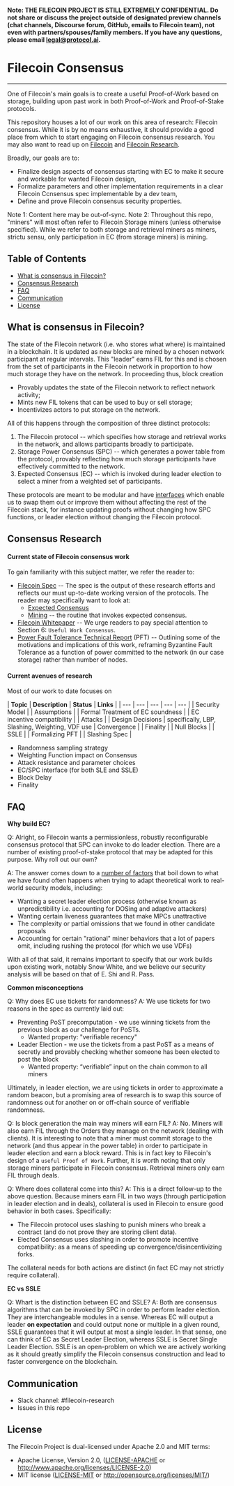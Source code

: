 **Note: THE FILECOIN PROJECT IS STILL EXTREMELY CONFIDENTIAL. Do not share or discuss the project outside of designated preview channels (chat channels, Discourse forum, GitHub, emails to Filecoin team), not even with partners/spouses/family members. If you have any questions, please email legal@protocol.ai.**

# Filecoin Consensus
---

One of Filecoin's main goals is to create a useful Proof-of-Work based on storage, building upon past work in both Proof-of-Work and Proof-of-Stake protocols.

This repository houses a lot of our work on this area of research: Filecoin consensus. While it is by no means exhaustive, it should provide a good place from which to start engaging on Filecoin consensus research. You may also want to read up on [Filecoin](https://github.com/filecoin-project/specs) and [Filecoin Research](https://github.com/filecoin-project/research).

Broadly, our goals are to:
- Finalize design aspects of consensus starting with EC to make it secure and workable for wanted Filecoin design,
- Formalize parameters and other implementation requirements in a clear Filecoin Ccnsensus spec implementable by a dev team,
- Define and prove Filecoin consensus security properties.

Note 1: Content here may be out-of-sync.
Note 2: Throughout this repo, "miners" will most often refer to Filecoin Storage miners (unless otherwise specified). While we refer to both storage and retrieval miners as miners, strictu sensu, only participation in EC (from storage miners) is mining.

## Table of Contents

- [What is consensus in Filecoin?](#what-is-consensus-in-filecoin?)
- [Consensus Research](#consensus-research)
- [FAQ](#faq)
- [Communication](#communication)
- [License](#license)

## What is consensus in Filecoin?

The state of the Filecoin network (i.e. who stores what where) is maintained in a blockchain. It is updated as new blocks are mined by a chosen network participant at regular intervals. This "leader" earns FIL for this and is chosen from the set of participants in the Filecoin network in proportion to how much storage they have on the network. In proceeding thus, block creation
- Provably updates the state of the Filecoin network to reflect network activity;
- Mints new FIL tokens that can be used to buy or sell storage;
- Incentivizes actors to put storage on the network. 

All of this happens through the composition of three distinct protocols:
1. The Filecoin protocol -- which specifies how storage and retrieval works in the network, and allows participants broadly to participate.
1. Storage Power Consensus (SPC) -- which generates a power table from the protocol, provably reflecting how much storage participants have effectively committed to the network.
1. Expected Consensus (EC) -- which is invoked during leader election to select a miner from a weighted set of participants.

These protocols are meant to be modular and have [interfaces](link) which enable us to swap them out or improve them without affecting the rest of the Filecoin stack, for instance updating proofs without changing how SPC functions, or leader election without changing the Filecoin protocol.

## Consensus Research

#### Current state of Filecoin consensus work

To gain familiarity with this subject matter, we refer the reader to:
- [Filecoin Spec](https://github.com/filecoin-project/specs/) -- The spec is the output of these research efforts and reflects our must up-to-date working version of the protocols. The reader may specifically want to look at:
    - [Expected Consensus](https://github.com/filecoin-project/specs/blob/master/expected-consensus.md)
    - [Mining](https://github.com/filecoin-project/specs/blob/master/mining.md) -- the routine that invokes expected consensus.
- [Filecoin Whitepaper](https://filecoin.io/filecoin.pdf) -- We urge readers to pay special attention to Section 6: `Useful Work Consensus`.
- [Power Fault Tolerance Technical Report](https://filecoin.io/power-fault-tolerance.pdf) (PFT) -- Outlining some of the motivations and implications of this work, reframing Byzantine Fault Tolerance as a function of power committed to the network (in our case storage) rather than number of nodes.

#### Current avenues of research

Most of our work to date focuses on 

| **Topic** | **Description** | **Status** | **Links** |
| --- | --- | --- | --- | --- |
| Security Model | 
| Assumptions | 
| Formal Treatment of EC soundness | 
| EC incentive compatibility | 
| Attacks | 
| Design Decisions | specifically, LBP, Slashing, Weighting, VDF use
| Convergence | 
| Finality | 
| Null Blocks |
| SSLE |
| Formalizing PFT | 
| Slashing Spec | 


- Randomness sampling strategy
- Weighting Function impact on Consensus
- Attack resistance and parameter choices
- EC/SPC interface (for both SLE and SSLE)
- Block Delay
- Finality


## FAQ

**Why build EC?**

Q: Alright, so Filecoin wants a permissionless, robustly reconfigurable consensus protocol that SPC can invoke to do leader election. There are a number of existing proof-of-stake protocol that may be adapted for this purpose. Why roll out our own?

A: The answer comes down to a [number of factors]() that boil down to what we have found often happens when trying to adapt theoretical work to real-world security models, including:
- Wanting a secret leader election process (otherwise known as unpredictibility i.e. accounting for DOSing and adaptive attackers)
- Wanting certain liveness guarantees that make MPCs unattractive
- The complexity or partial omissions that we found in other candidate proposals
- Accounting for certain "rational" miner behaviors that a lot of papers omit, including rushing the protocol (for which we use VDFs)

With all of that said, it remains important to specify that our work builds upon existing work, notably Snow White, and we believe our security analysis will be based on that of E. Shi and R. Pass.

**Common misconceptions**

Q: Why does EC use tickets for randomness?
A: 
We use tickets for two reasons in the spec as currently laid out:
- Preventing PoST precomputation - we use winning tickets from the previous block as our challenge for PoSTs.
  - Wanted property: "verifiable recency"
- Leader Election - we use the tickets from a past PoST as a means of secretly and provably checking whether someone has been elected to post the block
  - Wanted property: “verifiable” input on the chain common to all miners

Ultimately, in leader election, we are using tickets in order to approximate a random beacon, but a promising area of research is to swap this source of randomness out for another on or off-chain source of verifiable randomness.

Q: Is block generation the main way miners will earn FIL?
A: No. Miners will also earn FIL through the Orders they manage on the network (dealing with clients).
It is interesting to note that a miner must commit storage to the network (and thus appear in the power table) in order to participate in leader election and earn a block reward. This is in fact key to Filecoin's design of a `useful Proof of Work`.
Further, it is worth noting that only storage miners participate in Filecoin consensus. Retrieval miners only earn FIL through deals.

Q: Where does collateral come into this?
A: This is a direct follow-up to the above question. Because miners earn FIL in two ways (through participation in leader election and in deals), collateral is used in Filecoin to ensure good behavior in both cases. Specifically:
- The Filecoin protocol uses slashing to punish miners who break a contract (and do not prove they are storing client data).
- Elected Consensus uses slashing in order to promote incentive compatibility: as a means of speeding up convergence/disincentivizing forks.

The collateral needs for both actions are distinct (in fact EC may not strictly require collateral).

**EC vs SSLE**

Q: Whart is the distinction between EC and SSLE?
A: Both are consensus algorithms that can be invoked by SPC in order to perform leader election. They are interchangeable modules in a sense.
Whereas EC will output a leader **on expectation** and could output none or multiple in a given round, SSLE guarantees that it will output at most a single leader.
In that sense, one can think of EC as Secret Leader Election, whereas SSLE is Secret Single Leader Election.
SSLE is an open-problem on which we are actively working as it should greatly simplify the Filecoin consensus construction and lead to faster convergence on the blockchain.

## Communication

- Slack channel: #filecoin-research
- Issues in this repo

## License

The Filecoin Project is dual-licensed under Apache 2.0 and MIT terms:

- Apache License, Version 2.0, ([LICENSE-APACHE](https://github.com/filecoin-project/research/blob/master/LICENSE-APACHE) or http://www.apache.org/licenses/LICENSE-2.0)
- MIT license ([LICENSE-MIT](https://github.com/filecoin-project/research/blob/master/LICENSE-MIT) or http://opensource.org/licenses/MIT/)